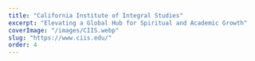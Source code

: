 ```yaml
---
title: "California Institute of Integral Studies"
excerpt: "Elevating a Global Hub for Spiritual and Academic Growth"
coverImage: "/images/CIIS.webp"
slug: "https://www.ciis.edu/"
order: 4
---
```


